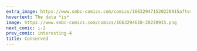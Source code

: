 ```yaml
---
extra_image: https://www.smbc-comics.com/comics/166329471520220915after.png
hovertext: The data *is*
image: https://www.smbc-comics.com/comics/1663294618-20220915.png
next_comic: i-2
prev_comic: interesting-4
title: Conserved
---
```


